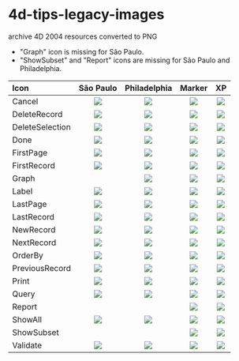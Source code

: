 # 4d-tips-legacy-images
archive 4D 2004 resources converted to PNG

* "Graph" icon is missing for São Paulo.
* "ShowSubset" and "Report" icons are missing for São Paulo and Philadelphia.

|Icon|São Paulo|Philadelphia|Marker|XP|
|:-|:-:|:-:|:-:|:-:|
|Cancel|<img src="São Paulo/Cancel.png" />|<img src="Philadelphia/Cancel.png" />|<img src="Marker/Cancel.png" />|<img src="XP/Cancel.png" />|
|DeleteRecord|<img src="São Paulo/DeleteRecord.png" />|<img src="Philadelphia/DeleteRecord.png" />|<img src="Marker/DeleteRecord.png" />|<img src="XP/DeleteRecord.png" />|
|DeleteSelection|<img src="São Paulo/DeleteSelection.png" />|<img src="Philadelphia/DeleteSelection.png" />|<img src="Marker/DeleteSelection.png" />|<img src="XP/DeleteSelection.png" />|
|Done|<img src="São Paulo/Done.png" />|<img src="Philadelphia/Done.png" />|<img src="Marker/Done.png" />|<img src="XP/Done.png" />|
|FirstPage|<img src="São Paulo/FirstPage.png" />|<img src="Philadelphia/FirstPage.png" />|<img src="Marker/FirstPage.png" />|<img src="XP/FirstPage.png" />|
|FirstRecord|<img src="São Paulo/FirstRecord.png" />|<img src="Philadelphia/FirstRecord.png" />|<img src="Marker/FirstRecord.png" />|<img src="XP/FirstRecord.png" />|
|Graph||<img src="Philadelphia/Graph.png" />|<img src="Marker/Graph.png" />|<img src="XP/Graph.png" />|
|Label|<img src="São Paulo/Label.png" />|<img src="Philadelphia/Label.png" />|<img src="Marker/Label.png" />|<img src="XP/Label.png" />|
|LastPage|<img src="São Paulo/LastPage.png" />|<img src="Philadelphia/LastPage.png" />|<img src="Marker/LastPage.png" />|<img src="XP/LastPage.png" />|
|LastRecord|<img src="São Paulo/LastRecord.png" />|<img src="Philadelphia/LastRecord.png" />|<img src="Marker/LastRecord.png" />|<img src="XP/LastRecord.png" />|
|NewRecord|<img src="São Paulo/NewRecord.png" />|<img src="Philadelphia/NewRecord.png" />|<img src="Marker/NewRecord.png" />|<img src="XP/NewRecord.png" />|
|NextRecord|<img src="São Paulo/NextRecord.png" />|<img src="Philadelphia/NextRecord.png" />|<img src="Marker/NextRecord.png" />|<img src="XP/NextRecord.png" />|
|OrderBy|<img src="São Paulo/OrderBy.png" />|<img src="Philadelphia/OrderBy.png" />|<img src="Marker/OrderBy.png" />|<img src="XP/OrderBy.png" />|
|PreviousRecord|<img src="São Paulo/PreviousRecord.png" />|<img src="Philadelphia/PreviousRecord.png" />|<img src="Marker/PreviousRecord.png" />|<img src="XP/PreviousRecord.png" />|
|Print|<img src="São Paulo/Print.png" />|<img src="Philadelphia/Print.png" />|<img src="Marker/Print.png" />|<img src="XP/Print.png" />|
|Query|<img src="São Paulo/Query.png" />|<img src="Philadelphia/Query.png" />|<img src="Marker/Query.png" />|<img src="XP/Query.png" />|
|Report|||<img src="Marker/Report.png" />|<img src="XP/Report.png" />|
|ShowAll|<img src="São Paulo/ShowAll.png" />|<img src="Philadelphia/ShowAll.png" />|<img src="Marker/ShowAll.png" />|<img src="XP/ShowAll.png" />|
|ShowSubset|||<img src="Marker/ShowSubset.png" />|<img src="XP/ShowSubset.png" />|
|Validate|<img src="São Paulo/Validate.png" />|<img src="Philadelphia/Validate.png" />|<img src="Marker/Validate.png" />|<img src="XP/Validate.png" />|
